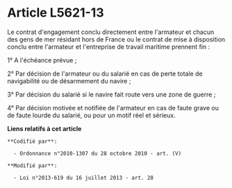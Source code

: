 # Article L5621-13

Le contrat d'engagement conclu directement entre l'armateur et chacun des gens de mer résidant hors de France ou le contrat
de mise à disposition conclu entre l'armateur et l'entreprise de travail maritime prennent fin :

1° A l'échéance prévue ;

2° Par décision de l'armateur ou du salarié en cas de perte totale de navigabilité ou de désarmement du navire ;

3° Par décision du salarié si le navire fait route vers une zone de guerre ;

4° Par décision motivée et notifiée de l'armateur en cas de faute grave ou de faute lourde du salarié, ou pour un motif réel
et sérieux.

**Liens relatifs à cet article**

	**Codifié par**:

	  - Ordonnance n°2010-1307 du 28 octobre 2010 - art. (V)

	**Modifié par**:

	  - Loi n°2013-619 du 16 juillet 2013 - art. 28
